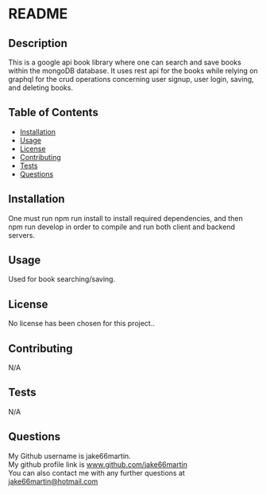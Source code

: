 
 # README 

## Description
This is a google api book library where one can search and save books within the mongoDB database. It uses rest api for the books while relying on graphql for the crud operations concerning user signup, user login, saving, and deleting books.

## Table of Contents
- [Installation](#installation)
- [Usage](#usage)
- [License](#license)
- [Contributing](#contributing)
- [Tests](#tests)
- [Questions](#questions)

## <h2 id = "installation">Installation</h2>
One must run npm run install to install required dependencies, and then npm run develop in order to compile and run both client and backend servers.

## <h2 id ="usage">Usage</h2>
Used for book searching/saving.

## <h2 id = "license">License</h2>
No license has been chosen for this project..      
      



## <h2 id ="contributing">Contributing</h2>
N/A

## <h2 id = "tests">Tests</h2>
N/A

## <h2 id = "questions">Questions</h2>
My Github username is jake66martin.   
My github profile link is www.github.com/jake66martin   
You can also contact me with any further questions at jake66martin@hotmail.com  
